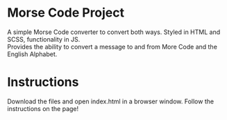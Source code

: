 # Morse Code Project
A simple Morse Code converter to convert both ways. Styled in HTML and SCSS, functionality in JS.  
Provides the ability to convert a message to and from More Code and the English Alphabet.

# Instructions
Download the files and open index.html in a browser window. Follow the instructions on the page!
